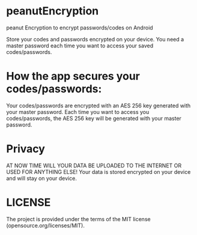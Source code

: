 # peanutEncryption
peanut Encryption to encrypt passwords/codes on Android

Store your codes and passwords encrypted on your device.
You need a master password each time you want to access your saved codes/passwords.

# How the app secures your codes/passwords:
Your codes/passwords are encrypted with an AES 256 key generated with your master password.
Each time you want to access you codes/passwords, the AES 256 key will be generated with your master password.

# Privacy
AT NOW TIME WILL YOUR DATA BE UPLOADED TO THE INTERNET OR USED FOR ANYTHING ELSE!
Your data is stored encrypted on your device and will stay on your device.

# LICENSE
The project is provided under the terms of the MIT license (opensource.org/licenses/MIT).
